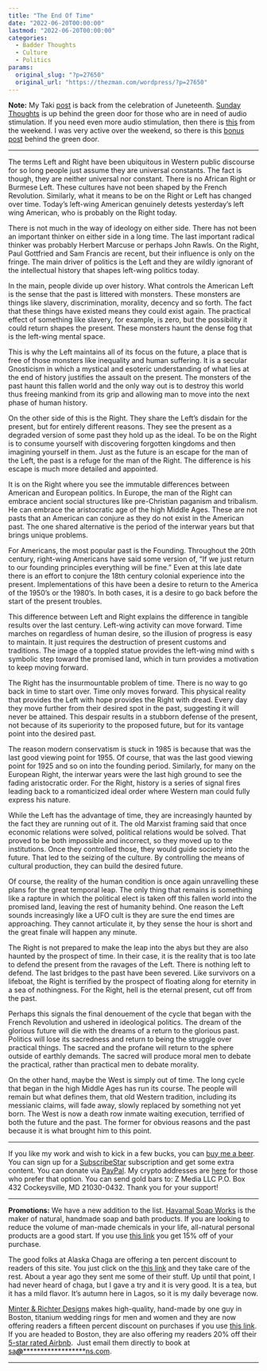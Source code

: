 ```yaml
---
title: "The End Of Time"
date: "2022-06-20T00:00:00"
lastmod: "2022-06-20T00:00:00"
categories:
  - Badder Thoughts
  - Culture
  - Politics
params:
  original_slug: "?p=27650"
  original_url: "https://thezman.com/wordpress/?p=27650"
---
```


**Note:** My Taki
<a href="https://www.takimag.com/article/peter-the-greats-bookend/"
rel="noopener" target="_blank">post</a> is back from the celebration of
Juneteenth.
<a href="https://www.subscribestar.com/posts/634399" rel="noopener"
target="_blank">Sunday Thoughts</a> is up behind the green door for
those who are in need of audio stimulation. If you need even more audio
stimulation, then there is
<a href="https://youtu.be/IBbFdc6erA8" rel="noopener"
target="_blank">this</a> from the weekend. I was very active over the
weekend, so there is this
<a href="https://www.subscribestar.com/posts/632150" rel="noopener"
target="_blank">bonus post</a> behind the green door.

------------------------------------------------------------------------

The terms Left and Right have been ubiquitous in Western public
discourse for so long people just assume they are universal constants.
The fact is though, they are neither universal nor constant. There is no
African Right or Burmese Left. These cultures have not been shaped by
the French Revolution. Similarly, what it means to be on the Right or
Left has changed over time. Today’s left-wing American genuinely detests
yesterday’s left wing American, who is probably on the Right today.

There is not much in the way of ideology on either side. There has not
been an important thinker on either side in a long time. The last
important radical thinker was probably Herbert Marcuse or perhaps John
Rawls. On the Right, Paul Gottfried and Sam Francis are recent, but
their influence is only on the fringe. The main driver of politics is
the Left and they are wildly ignorant of the intellectual history that
shapes left-wing politics today.

In the main, people divide up over history. What controls the American
Left is the sense that the past is littered with monsters. These
monsters are things like slavery, discrimination, morality, decency and
so forth. The fact that these things have existed means they could exist
again. The practical effect of something like slavery, for example, is
zero, but the possibility it could return shapes the present. These
monsters haunt the dense fog that is the left-wing mental space.

This is why the Left maintains all of its focus on the future, a place
that is free of those monsters like inequality and human suffering. It
is a secular Gnosticism in which a mystical and esoteric understanding
of what lies at the end of history justifies the assault on the present.
The monsters of the past haunt this fallen world and the only way out is
to destroy this world thus freeing mankind from its grip and allowing
man to move into the next phase of human history.

On the other side of this is the Right. They share the Left’s disdain
for the present, but for entirely different reasons. They see the
present as a degraded version of some past they hold up as the ideal. To
be on the Right is to consume yourself with discovering forgotten
kingdoms and then imagining yourself in them. Just as the future is an
escape for the man of the Left, the past is a refuge for the man of the
Right. The difference is his escape is much more detailed and appointed.

It is on the Right where you see the immutable differences between
American and European politics. In Europe, the man of the Right can
embrace ancient social structures like pre-Christian paganism and
tribalism. He can embrace the aristocratic age of the high Middle Ages.
These are not pasts that an American can conjure as they do not exist in
the American past. The one shared alternative is the period of the
interwar years but that brings unique problems.

For Americans, the most popular past is the Founding. Throughout the
20th century, right-wing Americans have said some version of, “If we
just return to our founding principles everything will be fine.” Even at
this late date there is an effort to conjure the 18th century colonial
experience into the present. Implementations of this have been a desire
to return to the America of the 1950’s or the 1980’s. In both cases, it
is a desire to go back before the start of the present troubles.

This difference between Left and Right explains the difference in
tangible results over the last century. Left-wing activity can move
forward. Time marches on regardless of human desire, so the illusion of
progress is easy to maintain. It just requires the destruction of
present customs and traditions. The image of a toppled statue provides
the left-wing mind with s symbolic step toward the promised land, which
in turn provides a motivation to keep moving forward.

The Right has the insurmountable problem of time. There is no way to go
back in time to start over. Time only moves forward. This physical
reality that provides the Left with hope provides the Right with dread.
Every day they move further from their desired spot in the past,
suggesting it will never be attained. This despair results in a stubborn
defense of the present, not because of its superiority to the proposed
future, but for its vantage point into the desired past.

The reason modern conservatism is stuck in 1985 is because that was the
last good viewing point for 1955. Of course, that was the last good
viewing point for 1925 and so on into the founding period. Similarly,
for many on the European Right, the interwar years were the last high
ground to see the fading aristocratic order. For the Right, history is a
series of signal fires leading back to a romanticized ideal order where
Western man could fully express his nature.

While the Left has the advantage of time, they are increasingly haunted
by the fact they are running out of it. The old Marxist framing said
that once economic relations were solved, political relations would be
solved. That proved to be both impossible and incorrect, so they moved
up to the institutions. Once they controlled those, they would guide
society into the future. That led to the seizing of the culture. By
controlling the means of cultural production, they can build the desired
future.

Of course, the reality of the human condition is once again unravelling
these plans for the great temporal leap. The only thing that remains is
something like a rapture in which the political elect is taken off this
fallen world into the promised land, leaving the rest of humanity
behind. One reason the Left sounds increasingly like a UFO cult is they
are sure the end times are approaching. They cannot articulate it, by
they sense the hour is short and the great finale will happen any
minute.

The Right is not prepared to make the leap into the abys but they are
also haunted by the prospect of time. In their case, it is the reality
that is too late to defend the present from the ravages of the Left.
There is nothing left to defend. The last bridges to the past have been
severed. Like survivors on a lifeboat, the Right is terrified by the
prospect of floating along for eternity in a sea of nothingness. For the
Right, hell is the eternal present, cut off from the past.

Perhaps this signals the final denouement of the cycle that began with
the French Revolution and ushered in ideological politics. The dream of
the glorious future will die with the dreams of a return to the glorious
past. Politics will lose its sacredness and return to being the struggle
over practical things. The sacred and the profane will return to the
sphere outside of earthly demands. The sacred will produce moral men to
debate the practical, rather than practical men to debate morality.

On the other hand, maybe the West is simply out of time. The long cycle
that began in the high Middle Ages has run its course. The people will
remain but what defines them, that old Western tradition, including its
messianic claims, will fade away, slowly replaced by something not yet
born. The West is now a death row inmate waiting execution, terrified of
both the future and the past. The former for obvious reasons and the
past because it is what brought him to this point.

------------------------------------------------------------------------

If you like my work and wish to kick in a few bucks, you can
<a href="https://www.buymeacoffee.com/mujolulu" rel="noopener"
target="_blank">buy me a beer</a>. You can sign up for a
<a href="https://www.subscribestar.com/the-z-blog" rel="noopener"
target="_blank">SubscribeStar</a> subscription and get some extra
content. You can donate via <a
href="https://www.paypal.com/donate/?cmd=_s-xclick&amp;hosted_button_id=UDAS2Q8JYA6CN&amp;source=url"
rel="noopener" target="_blank">PayPal</a>. My crypto addresses are
<a href="https://thezman.com/wordpress/?page_id=22713" rel="noopener"
target="_blank">here</a> for those who prefer that option. You can send
gold bars to: Z Media LLC P.O. Box 432 Cockeysville, MD 21030-0432.
Thank you for your support!

------------------------------------------------------------------------

**Promotions:** We have a new addition to the list.
<a href="https://havamalsoapworks.com/" rel="noopener"
target="_blank">Havamal Soap Works</a> is the maker of natural, handmade
soap and bath products. If you are looking to reduce the volume of
man-made chemicals in your life, all-natural personal products are a
good start. If you use
<a href="https://havamalsoapworks.com/discount/ZMAN" rel="noopener"
target="_blank">this link</a> you get 15% off of your purchase.

The good folks at Alaska Chaga are offering a ten percent discount to
readers of this site. You just click on the
<a href="https://alaskachaga.us/discount/ZMAN" rel="noopener noreferrer"
target="_blank">this link</a> and they take care of the rest. About a
year ago they sent me some of their stuff. Up until that point, I had
never heard of chaga, but I gave a try and it is very good. It is a tea,
but it has a mild flavor. It’s autumn here in Lagos, so it is my daily
beverage now.

<a href="https://www.minterandrichterdesigns.com/"
rel="noreferrer nofollow noopener" target="_blank">Minter &amp; Richter
Designs</a> makes high-quality, hand-made by one guy in Boston, titanium
wedding rings for men and women and they are now offering readers a
fifteen percent discount on purchases if you use
<a href="https://www.minterandrichterdesigns.com/discount/ZMAN"
rel="noreferrer nofollow noopener" target="_blank">this link</a>.
<span class="highlight"><span class="colour"><span class="font"><span class="size">If
you are headed to Boston, they are also offering my readers 20% off
their <a
href="https://www.airbnb.com/users/7988017/listings?user_id=7988017&amp;s=3"
rel="noopener noreferrer" target="_blank">5-star rated Airbnb</a>.  Just
email them directly to book at
<a href="mailto:sa***@*********************ns.com"
data-original-string="gMU0nRJaljrVa4OCwGFFzg==cb75z4XMv3F7v2M8iS/wLGjFhgUadfSsXwRquJfuZeNkoxpNiDO0MHaJbY1F3zsMrOW"><span
class="apbct-email-encoder"
data-original-string="gkYF6vkvZsYZPYO6cCcQzA==cb7qAuXdJDk0UC2eFvGWC02V43LBWO8SUn3HGwwzfaEjGVyfFUlwbbi+71UtY8AFF7C"
title="This contact has been encoded by Anti-Spam by CleanTalk. Click to decode. To finish the decoding make sure that JavaScript is enabled in your browser.">sa<span
class="apbct-blur">***</span>@<span
class="apbct-blur">*********************</span>ns.com</span></a>.</span></span></span></span>

------------------------------------------------------------------------
